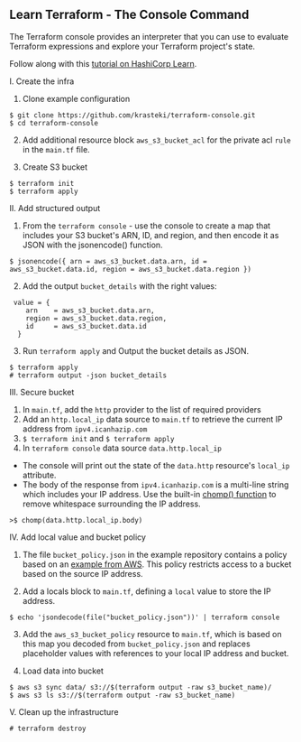 ## Learn Terraform - The Console Command

The Terraform console provides an interpreter that you can use to evaluate
Terraform expressions and explore your Terraform project's state.

Follow along with this [tutorial on HashiCorp
Learn](https://learn.hashicorp.com/tutorials/terraform/console?in=terraform/cli).

I. Create the infra

1. Clone example configuration

```
$ git clone https://github.com/krasteki/terraform-console.git
$ cd terraform-console
```

2. Add additional resource block `aws_s3_bucket_acl` for the private acl `rule` in the `main.tf` file.

3. Create S3 bucket

```
$ terraform init
$ terraform apply
```

II. Add structured output

1. From the `terraform console` - use the console to create a map that includes your S3 bucket's ARN, ID, and region, and then encode it as JSON with the jsonencode() function.
```
$ jsonencode({ arn = aws_s3_bucket.data.arn, id = aws_s3_bucket.data.id, region = aws_s3_bucket.data.region })
```

2. Add the output `bucket_details` with the right values:
```
 value = {
    arn    = aws_s3_bucket.data.arn,
    region = aws_s3_bucket.data.region,
    id     = aws_s3_bucket.data.id
  }
```

3. Run `terraform apply` and Output the bucket details as JSON.

```
$ terraform apply
# terraform output -json bucket_details
```

III. Secure bucket


1. In `main.tf`, add the `http` provider to the list of required providers
2. Add an `http.local_ip` data source to `main.tf` to retrieve the current IP address from `ipv4.icanhazip.com`
3. `$ terraform init` and `$ terraform apply`
4. In `terraform console` data source `data.http.local_ip`
- The console will print out the state of the `data.http` resource's `local_ip` attribute.
- The body of the response from `ipv4.icanhazip.com` is a multi-line string which includes your IP address. Use the built-in [chomp() function](https://www.terraform.io/language/functions/chomp) to remove whitespace surrounding the IP address.
```
>$ chomp(data.http.local_ip.body)
```


IV. Add local value and bucket policy

1. The file `bucket_policy.json` in the example repository contains a policy based on an [example from AWS](https://docs.aws.amazon.com/AmazonS3/latest/userguide/example-bucket-policies.html#example-bucket-policies-use-case-3). This policy restricts access to a bucket based on the source IP address.

2. Add a locals block to `main.tf`, defining a `local` value to store the IP address.


```
$ echo 'jsondecode(file("bucket_policy.json"))' | terraform console
```

3. Add the `aws_s3_bucket_policy` resource to `main.tf`, which is based on this map you decoded from `bucket_policy.json` and replaces placeholder values with references to your local IP address and bucket.


4. Load data into bucket
```
$ aws s3 sync data/ s3://$(terraform output -raw s3_bucket_name)/
$ aws s3 ls s3://$(terraform output -raw s3_bucket_name)
```

V. Clean up the infrastructure

```
# terraform destroy
```


